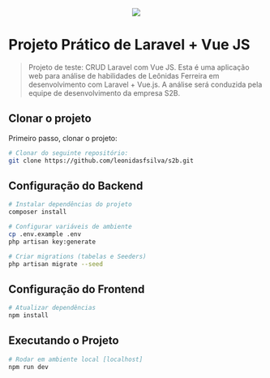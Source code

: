 <p align="center"><img src="https://laravel.com/assets/img/components/logo-laravel.svg"></p>

# Projeto Prático de Laravel + Vue JS

> Projeto de teste: CRUD Laravel com Vue JS.
> Esta é uma aplicação web para análise de habilidades de Leônidas Ferreira em desenvolvimento com Laravel + Vue.js. A análise será conduzida pela equipe de desenvolvimento da empresa S2B.

## Clonar o projeto

Primeiro passo, clonar o projeto:
``` bash
# Clonar do seguinte repositório:
git clone https://github.com/leonidasfsilva/s2b.git
```

## Configuração do Backend

``` bash
# Instalar dependências do projeto
composer install

# Configurar variáveis de ambiente
cp .env.example .env
php artisan key:generate

# Criar migrations (tabelas e Seeders)
php artisan migrate --seed

```


## Configuração do Frontend

``` bash
# Atualizar dependências
npm install
```
## Executando o Projeto

``` bash
# Rodar em ambiente local [localhost]
npm run dev
```
